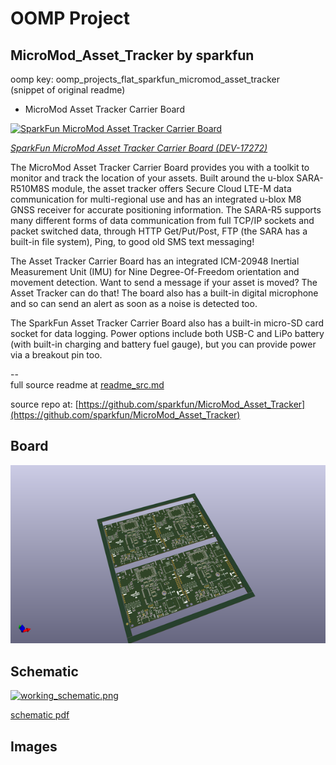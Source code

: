 # OOMP Project  
## MicroMod_Asset_Tracker  by sparkfun  
  
oomp key: oomp_projects_flat_sparkfun_micromod_asset_tracker  
(snippet of original readme)  
  
- MicroMod Asset Tracker Carrier Board  
  
[![SparkFun MicroMod Asset Tracker Carrier Board](https://cdn.sparkfun.com/assets/parts/1/6/2/7/9/17272-SparkFun_MicroMod_Asset_Tracker_Carrier_Board-01a.jpg)](https://www.sparkfun.com/products/17272)  
  
[*SparkFun MicroMod Asset Tracker Carrier Board (DEV-17272)*](https://www.sparkfun.com/products/17272)  
  
The MicroMod Asset Tracker Carrier Board provides you with a toolkit to monitor and track the location of your assets. Built around the u-blox SARA-R510M8S module, the asset tracker offers Secure Cloud LTE-M data communication for multi-regional use and has an integrated u-blox M8 GNSS receiver for accurate positioning information. The SARA-R5 supports many different forms of data communication from full TCP/IP sockets and packet switched data, through HTTP Get/Put/Post, FTP (the SARA has a built-in file system), Ping, to good old SMS text messaging!  
  
The Asset Tracker Carrier Board has an integrated ICM-20948 Inertial Measurement Unit (IMU) for Nine Degree-Of-Freedom orientation and movement detection. Want to send a message if your asset is moved? The Asset Tracker can do that! The board also has a built-in digital microphone and so can send an alert as soon as a noise is detected too.  
  
The SparkFun Asset Tracker Carrier Board also has a built-in micro-SD card socket for data logging. Power options include both USB-C and LiPo battery (with built-in charging and battery fuel gauge), but you can provide power via a breakout pin too.  
  
--  
  full source readme at [readme_src.md](readme_src.md)  
  
source repo at: [https://github.com/sparkfun/MicroMod_Asset_Tracker](https://github.com/sparkfun/MicroMod_Asset_Tracker)  
## Board  
  
[![working_3d.png](working_3d_600.png)](working_3d.png)  
## Schematic  
  
[![working_schematic.png](working_schematic_600.png)](working_schematic.png)  
  
[schematic pdf](working_schematic.pdf)  
## Images  
